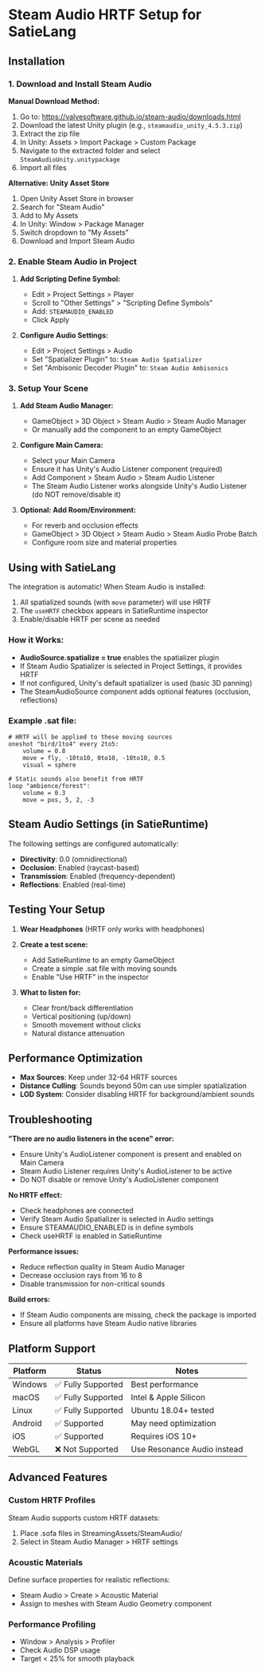 # Steam Audio HRTF Setup for SatieLang

## Installation

### 1. Download and Install Steam Audio

**Manual Download Method:**
1. Go to: https://valvesoftware.github.io/steam-audio/downloads.html
2. Download the latest Unity plugin (e.g., `steamaudio_unity_4.5.3.zip`)
3. Extract the zip file
4. In Unity: Assets > Import Package > Custom Package
5. Navigate to the extracted folder and select `SteamAudioUnity.unitypackage`
6. Import all files

**Alternative: Unity Asset Store**
1. Open Unity Asset Store in browser
2. Search for "Steam Audio"
3. Add to My Assets
4. In Unity: Window > Package Manager
5. Switch dropdown to "My Assets"
6. Download and Import Steam Audio

### 2. Enable Steam Audio in Project

1. **Add Scripting Define Symbol:**
   - Edit > Project Settings > Player
   - Scroll to "Other Settings" > "Scripting Define Symbols"
   - Add: `STEAMAUDIO_ENABLED`
   - Click Apply

2. **Configure Audio Settings:**
   - Edit > Project Settings > Audio
   - Set "Spatializer Plugin" to: `Steam Audio Spatializer`
   - Set "Ambisonic Decoder Plugin" to: `Steam Audio Ambisonics`

### 3. Setup Your Scene

1. **Add Steam Audio Manager:**
   - GameObject > 3D Object > Steam Audio > Steam Audio Manager
   - Or manually add the component to an empty GameObject

2. **Configure Main Camera:**
   - Select your Main Camera
   - Ensure it has Unity's Audio Listener component (required)
   - Add Component > Steam Audio > Steam Audio Listener
   - The Steam Audio Listener works alongside Unity's Audio Listener (do NOT remove/disable it)

3. **Optional: Add Room/Environment:**
   - For reverb and occlusion effects
   - GameObject > 3D Object > Steam Audio > Steam Audio Probe Batch
   - Configure room size and material properties

## Using with SatieLang

The integration is automatic! When Steam Audio is installed:

1. All spatialized sounds (with `move` parameter) will use HRTF
2. The `useHRTF` checkbox appears in SatieRuntime inspector
3. Enable/disable HRTF per scene as needed

### How it Works:
- **AudioSource.spatialize = true** enables the spatializer plugin
- If Steam Audio Spatializer is selected in Project Settings, it provides HRTF
- If not configured, Unity's default spatializer is used (basic 3D panning)
- The SteamAudioSource component adds optional features (occlusion, reflections)

### Example .sat file:
```satie
# HRTF will be applied to these moving sources
oneshot "bird/1to4" every 2to5:
    volume = 0.8
    move = fly, -10to10, 0to10, -10to10, 0.5
    visual = sphere

# Static sounds also benefit from HRTF
loop "ambience/forest":
    volume = 0.3
    move = pos, 5, 2, -3
```

## Steam Audio Settings (in SatieRuntime)

The following settings are configured automatically:
- **Directivity**: 0.0 (omnidirectional)
- **Occlusion**: Enabled (raycast-based)
- **Transmission**: Enabled (frequency-dependent)
- **Reflections**: Enabled (real-time)

## Testing Your Setup

1. **Wear Headphones** (HRTF only works with headphones)

2. **Create a test scene:**
   - Add SatieRuntime to an empty GameObject
   - Create a simple .sat file with moving sounds
   - Enable "Use HRTF" in the inspector

3. **What to listen for:**
   - Clear front/back differentiation
   - Vertical positioning (up/down)
   - Smooth movement without clicks
   - Natural distance attenuation

## Performance Optimization

- **Max Sources**: Keep under 32-64 HRTF sources
- **Distance Culling**: Sounds beyond 50m can use simpler spatialization
- **LOD System**: Consider disabling HRTF for background/ambient sounds

## Troubleshooting

**"There are no audio listeners in the scene" error:**
- Ensure Unity's AudioListener component is present and enabled on Main Camera
- Steam Audio Listener requires Unity's AudioListener to be active
- Do NOT disable or remove Unity's AudioListener component

**No HRTF effect:**
- Check headphones are connected
- Verify Steam Audio Spatializer is selected in Audio settings
- Ensure STEAMAUDIO_ENABLED is in define symbols
- Check useHRTF is enabled in SatieRuntime

**Performance issues:**
- Reduce reflection quality in Steam Audio Manager
- Decrease occlusion rays from 16 to 8
- Disable transmission for non-critical sounds

**Build errors:**
- If Steam Audio components are missing, check the package is imported
- Ensure all platforms have Steam Audio native libraries

## Platform Support

| Platform | Status | Notes |
|----------|--------|-------|
| Windows  | ✅ Fully Supported | Best performance |
| macOS    | ✅ Fully Supported | Intel & Apple Silicon |
| Linux    | ✅ Fully Supported | Ubuntu 18.04+ tested |
| Android  | ✅ Supported | May need optimization |
| iOS      | ✅ Supported | Requires iOS 10+ |
| WebGL    | ❌ Not Supported | Use Resonance Audio instead |

## Advanced Features

### Custom HRTF Profiles
Steam Audio supports custom HRTF datasets:
1. Place .sofa files in StreamingAssets/SteamAudio/
2. Select in Steam Audio Manager > HRTF settings

### Acoustic Materials
Define surface properties for realistic reflections:
- Steam Audio > Create > Acoustic Material
- Assign to meshes with Steam Audio Geometry component

### Performance Profiling
- Window > Analysis > Profiler
- Check Audio DSP usage
- Target < 25% for smooth playback